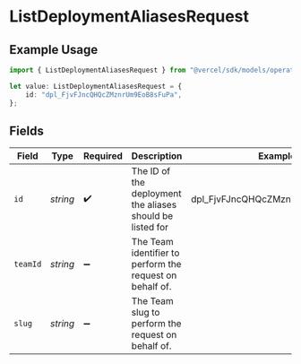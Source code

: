 # ListDeploymentAliasesRequest

## Example Usage

```typescript
import { ListDeploymentAliasesRequest } from "@vercel/sdk/models/operations";

let value: ListDeploymentAliasesRequest = {
    id: "dpl_FjvFJncQHQcZMznrUm9EoB8sFuPa",
};
```

## Fields

| Field                                                     | Type                                                      | Required                                                  | Description                                               | Example                                                   |
| --------------------------------------------------------- | --------------------------------------------------------- | --------------------------------------------------------- | --------------------------------------------------------- | --------------------------------------------------------- |
| `id`                                                      | *string*                                                  | :heavy_check_mark:                                        | The ID of the deployment the aliases should be listed for | dpl_FjvFJncQHQcZMznrUm9EoB8sFuPa                          |
| `teamId`                                                  | *string*                                                  | :heavy_minus_sign:                                        | The Team identifier to perform the request on behalf of.  |                                                           |
| `slug`                                                    | *string*                                                  | :heavy_minus_sign:                                        | The Team slug to perform the request on behalf of.        |                                                           |